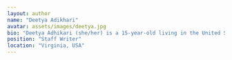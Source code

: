 ```yaml
---
layout: author
name: "Deetya Adikhari"
avatar: assets/images/deetya.jpg
bio: "Deetya Adhikari (she/her) is a 15-year-old living in the United States. She has interests in a variety of topics/subjects such as philosophy, writing, and coding. She also is a black belt in taekwondo and loves to play guitar. You could find Deetya reading books, playing video games, or binging a tv show in her free time."
position: "Staff Writer"
location: "Virginia, USA"
---
```

